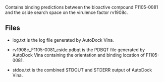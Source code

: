Contains binding predictions between the bioactive compound F1105-0081 and the cside search space on the virulence factor rv1908c.

## Files

- log.txt is the log file generated by AutoDock Vina.

- rv1908c_F1105-0081_cside.pdbqt is the PDBQT file generated by AutoDock Vina containing the orientation and binding location of F1105-0081.

- stdoe.txt is the combined STDOUT and STDERR output of AutoDock Vina.

